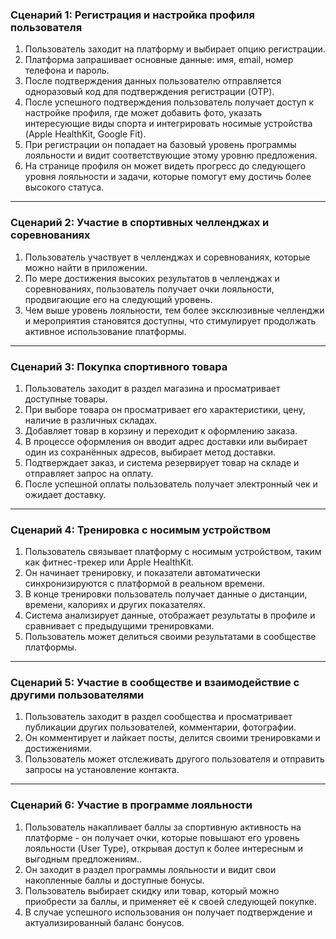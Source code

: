 ### Сценарий 1: Регистрация и настройка профиля пользователя  
1. Пользователь заходит на платформу и выбирает опцию регистрации.
2. Платформа запрашивает основные данные: имя, email, номер телефона и пароль.
3. После подтверждения данных пользователю отправляется одноразовый код для подтверждения регистрации (OTP).
4. После успешного подтверждения пользователь получает доступ к настройке профиля, где может добавить фото, указать интересующие виды спорта и интегрировать носимые устройства (Apple HealthKit, Google Fit).  
5. При регистрации он попадает на базовый уровень программы лояльности и видит соответствующие этому уровню предложения.
6. На странице профиля он может видеть прогресс до следующего уровня лояльности и задачи, которые помогут ему достичь более высокого статуса.

---

### Сценарий 2: Участие в спортивных челленджах и соревнованиях
1. Пользователь участвует в челленджах и соревнованиях, которые можно найти в приложении.
2. По мере достижения высоких результатов в челленджах и соревнованиях, пользователь получает очки лояльности, продвигающие его на следующий уровень.
3. Чем выше уровень лояльности, тем более эксклюзивные челленджи и мероприятия становятся доступны, что стимулирует продолжать активное использование платформы.


---

### Сценарий 3: Покупка спортивного товара  
1. Пользователь заходит в раздел магазина и просматривает доступные товары.
2. При выборе товара он просматривает его характеристики, цену, наличие в различных складах.
3. Добавляет товар в корзину и переходит к оформлению заказа.
4. В процессе оформления он вводит адрес доставки или выбирает один из сохранённых адресов, выбирает метод доставки.
5. Подтверждает заказ, и система резервирует товар на складе и отправляет запрос на оплату.
6. После успешной оплаты пользователь получает электронный чек и ожидает доставку.

---

### Сценарий 4: Тренировка с носимым устройством  
1. Пользователь связывает платформу с носимым устройством, таким как фитнес-трекер или Apple HealthKit.
2. Он начинает тренировку, и показатели автоматически синхронизируются с платформой в реальном времени.
3. В конце тренировки пользователь получает данные о дистанции, времени, калориях и других показателях.
4. Система анализирует данные, отображает результаты в профиле и сравнивает с предыдущими тренировками.
5. Пользователь может делиться своими результатами в сообществе платформы.

---

### Сценарий 5: Участие в сообществе и взаимодействие с другими пользователями  
1. Пользователь заходит в раздел сообщества и просматривает публикации других пользователей, комментарии, фотографии.
2. Он комментирует и лайкает посты, делится своими тренировками и достижениями.
3. Пользователь может отслеживать другого пользователя и отправить запросы на установление контакта.


---

### Сценарий 6: Участие в программе лояльности  
1. Пользователь накапливает баллы за спортивную активность на платформе - он получает очки, которые повышают его уровень лояльности (User Type), открывая доступ к более интересным и выгодным предложениям..
2. Он заходит в раздел программы лояльности и видит свои накопленные баллы и доступные бонусы.
3. Пользователь выбирает скидку или товар, который можно приобрести за баллы, и применяет её к своей следующей покупке.
4. В случае успешного использования он получает подтверждение и актуализированный баланс бонусов.
